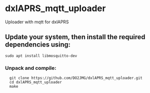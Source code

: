 # dxlAPRS_mqtt_uploader
Uploader with mqtt for dxlAPRS


## Update your system, then install the required dependencies using:

```
sudo apt install libmosquitto-dev 
```

### Unpack and compile:

```
  git clone https://github.com/DO2JMG/dxlAPRS_mqtt_uploader.git
  cd dxlAPRS_mqtt_uploader
  make
```
